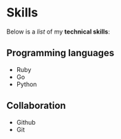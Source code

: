 # Skills

Below is a *list* of my **technical skills**:

## Programming languages
- Ruby
- Go
- Python

## Collaboration
- Github
- Git

